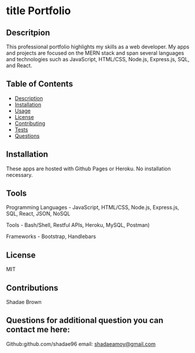# title Portfolio
  
  ## Descritpion
  This professional portfolio highlights my skills as a web developer. My apps and projects are focused on the MERN stack and span several languages and technologies such as JavaScript, HTML/CSS, Node.js, Express.js, SQL, and React.

  ## Table of Contents
  * [ Description](#description)
  * [ Installation](#installation)
  * [ Usage](#usage)
  * [ License](#license)
  * [ Contributing](#contribution)
  * [ Tests](#tests)
  * [ Questions](#questions)
  
  ## Installation
  These apps are hosted with Github Pages or Heroku. No installation necessary.

  ## Tools
  Programming Languages - JavaScript, HTML/CSS, Node.js, Express.js, SQL, React, JSON, NoSQL

  Tools -  Bash/Shell, Restful APIs, Heroku, MySQL, Postman)

  Frameworks - Bootstrap, Handlebars

  ## License
  MIT

  ## Contributions
  Shadae Brown
  
  ## Questions for additional question you can contact me here:
  Github:github.com/shadae96 
  email: shadaeamoy@gmail.com